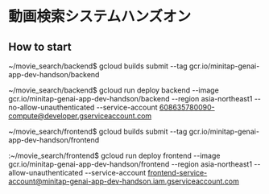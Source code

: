 # 動画検索システムハンズオン

## How to start

~/movie_search/backend$ gcloud builds submit --tag gcr.io/minitap-genai-app-dev-handson/backend

~/movie_search/backend$ gcloud run deploy backend --image gcr.io/minitap-genai-app-dev-handson/backend --region asia-northeast1 --no-allow-unauthenticated --service-account 608635780090-compute@developer.gserviceaccount.com

~/movie_search/frontend$ gcloud builds submit --tag gcr.io/minitap-genai-app-dev-handson/frontend

:~/movie_search/frontend$ gcloud run deploy frontend --image gcr.io/minitap-genai-app-dev-handson/frontend --region asia-northeast1 --allow-unauthenticated --service-account frontend-service-account@minitap-genai-app-dev-handson.iam.gserviceaccount.com